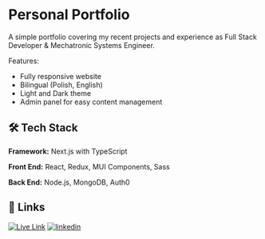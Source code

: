 
# Personal Portfolio
A simple portfolio covering my recent projects and experience as Full Stack Developer & Mechatronic Systems Engineer.

Features:
- Fully responsive website
- Bilingual (Polish, English)
- Light and Dark theme
- Admin panel for easy content management



## 🛠 Tech Stack
**Framework:**  Next.js with TypeScript

**Front End:** React, Redux, MUI Components, Sass

**Back End:** Node.js, MongoDB, Auth0 


## 🔗 Links
[![Live Link](https://img.shields.io/badge/Live_Link_Portfolio-000?style=for-the-badge&logo=vercel&logoColor=white)](https://kapisolutions.vercel.app/)
[![linkedin](https://img.shields.io/badge/linkedin-0A66C2?style=for-the-badge&logo=linkedin&logoColor=white)](https://www.linkedin.com/)



